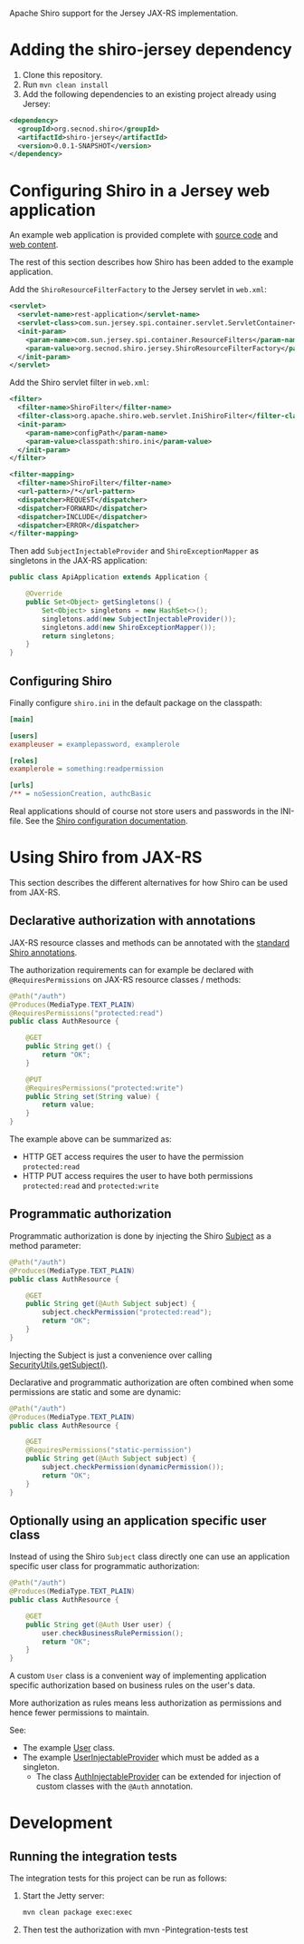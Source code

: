 Apache Shiro support for the Jersey JAX-RS implementation.

# Adding the shiro-jersey dependency

1. Clone this repository.
2. Run `mvn clean install`
3. Add the following dependencies to an existing project already using Jersey:

```xml
<dependency>
  <groupId>org.secnod.shiro</groupId>
  <artifactId>shiro-jersey</artifactId>
  <version>0.0.1-SNAPSHOT</version>
</dependency>
```

# Configuring Shiro in a Jersey web application

An example web application is provided complete with [source code](src/test/java/org/secnod/example/webapp)
and [web content](src/test/resources/org/secnod/example/webapp).

The rest of this section describes how Shiro has been added to the example application.

Add the `ShiroResourceFilterFactory` to the Jersey servlet in `web.xml`:

```xml
<servlet>
  <servlet-name>rest-application</servlet-name>
  <servlet-class>com.sun.jersey.spi.container.servlet.ServletContainer</servlet-class>
  <init-param>
    <param-name>com.sun.jersey.spi.container.ResourceFilters</param-name>
    <param-value>org.secnod.shiro.jersey.ShiroResourceFilterFactory</param-value>
  </init-param>
</servlet>
```

Add the Shiro servlet filter in `web.xml`:

```xml
<filter>
  <filter-name>ShiroFilter</filter-name>
  <filter-class>org.apache.shiro.web.servlet.IniShiroFilter</filter-class>
  <init-param>
    <param-name>configPath</param-name>
    <param-value>classpath:shiro.ini</param-value>
  </init-param>
</filter>

<filter-mapping>
  <filter-name>ShiroFilter</filter-name>
  <url-pattern>/*</url-pattern>
  <dispatcher>REQUEST</dispatcher>
  <dispatcher>FORWARD</dispatcher>
  <dispatcher>INCLUDE</dispatcher>
  <dispatcher>ERROR</dispatcher>
</filter-mapping>
```

Then add `SubjectInjectableProvider` and `ShiroExceptionMapper` as singletons in the JAX-RS application:

```java
public class ApiApplication extends Application {

    @Override
    public Set<Object> getSingletons() {
        Set<Object> singletons = new HashSet<>();
        singletons.add(new SubjectInjectableProvider());
        singletons.add(new ShiroExceptionMapper());
        return singletons;
    }
}
```

## <a name="configure-shiro"></a>Configuring Shiro
Finally configure `shiro.ini` in the default package on the classpath:

```ini
[main]

[users]
exampleuser = examplepassword, examplerole

[roles]
examplerole = something:readpermission

[urls]
/** = noSessionCreation, authcBasic
```

Real applications should of course not store users and passwords in the INI-file. See the
[Shiro configuration documentation](http://shiro.apache.org/configuration.html).

# <a name="using-shiro"></a>Using Shiro from JAX-RS

This section describes the different alternatives for how Shiro can be used from JAX-RS.

## Declarative authorization with annotations

JAX-RS resource classes and methods can be annotated with the
[standard Shiro annotations](http://shiro.apache.org/static/1.2.2/apidocs/org/apache/shiro/authz/annotation/package-summary.html).

The authorization requirements can for example be declared with `@RequiresPermissions` on JAX-RS resource classes /
methods:

```java
@Path("/auth")
@Produces(MediaType.TEXT_PLAIN)
@RequiresPermissions("protected:read")
public class AuthResource {

    @GET
    public String get() {
        return "OK";
    }

    @PUT
    @RequiresPermissions("protected:write")
    public String set(String value) {
        return value;
    }
}
```

The example above can be summarized as:

* HTTP GET access requires the user to have the permission `protected:read`
* HTTP PUT access requires the user to have both permissions `protected:read` and `protected:write`

## Programmatic authorization

Programmatic authorization is done by injecting the Shiro
[Subject](http://shiro.apache.org/static/1.2.2/apidocs/org/apache/shiro/subject/Subject.html) as a method parameter:

```java
@Path("/auth")
@Produces(MediaType.TEXT_PLAIN)
public class AuthResource {

    @GET
    public String get(@Auth Subject subject) {
        subject.checkPermission("protected:read");
        return "OK";
    }
}
```

Injecting the Subject is just a convenience over calling
[SecurityUtils.getSubject()](http://shiro.apache.org/static/1.2.2/apidocs/org/apache/shiro/SecurityUtils.html#getSubject()).

Declarative and programmatic authorization are often combined when some permissions are static and some are dynamic:

```java
@Path("/auth")
@Produces(MediaType.TEXT_PLAIN)
public class AuthResource {

    @GET
    @RequiresPermissions("static-permission")
    public String get(@Auth Subject subject) {
        subject.checkPermission(dynamicPermission());
        return "OK";
    }
}
```

## <a name="custom-user"></a>Optionally using an application specific user class

Instead of using the Shiro `Subject` class directly one can use an application specific user class for programmatic
authorization:

```java
@Path("/auth")
@Produces(MediaType.TEXT_PLAIN)
public class AuthResource {

    @GET
    public String get(@Auth User user) {
        user.checkBusinessRulePermission();
        return "OK";
    }
}
```

A custom `User` class is a convenient way of implementing application
specific authorization based on business rules on the user's data.

More authorization as rules means less authorization as permissions and hence fewer permissions to maintain.

See:
* The example [User](src/test/java/org/secnod/example/webapp/User.java) class.
* The example [UserInjectableProvider](src/test/java/org/secnod/example/webapp/UserInjectableProvider.java)
  which must be added as a singleton.
  * The class [AuthInjectableProvider](src/main/java/org/secnod/shiro/jersey/AuthInjectableProvider.java)
     can be extended for injection of custom classes with the `@Auth` annotation.

# Development
## Running the integration tests

The integration tests for this project can be run as follows:

1. Start the Jetty server:

    ```bash
    mvn clean package exec:exec
    ```

2. Then test the authorization with
    mvn -Pintegration-tests test

